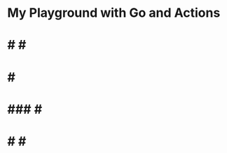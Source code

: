 # My Playground with Go and Actions

  ####    ####
 #    #  #    #
 #       #    #
 #  ###  #    #
 #    #  #    #
  ####    ####
